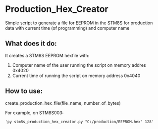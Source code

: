 # Production_Hex_Creator
Simple script to generate a file for EEPROM in the STM8S for production data with current time (of programming) and computer name

## What does it do:
It creates a STM8S EEPROM hexfile with:
1. Computer name of the user running the script on memory addres 0x4020
2. Current time of running the script on memory address 0x4040

## How to use:
create_production_hex_file(file_name, number_of_bytes)

For example, on STM8S003: 

    'py stm8s_production_hex_creator.py "C:/production/EEPROM.hex" 128'
